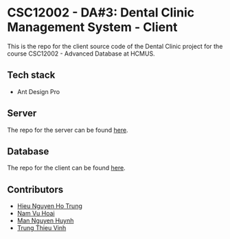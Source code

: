# CSC12002 - DA#3: Dental Clinic Management System - Client

This is the repo for the client source code of the Dental Clinic project for the course CSC12002 - Advanced Database at HCMUS.

## Tech stack

- Ant Design Pro

## Server

The repo for the server can be found [here](https://github.com/nhthieu/dental-clinic-server).

## Database

The repo for the client can be found [here](https://github.com/nhthieu/dental-clinic-database).

## Contributors

- [Hieu Nguyen Ho Trung](https://github.com/nhthieu)
- [Nam Vu Hoai](https://github.com/namhoai1109)
- [Man Nguyen Huynh](https://github.com/nhman2002)
- [Trung Thieu Vinh](https://github.com/tvtrungg)
